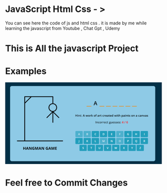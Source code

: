 # JavaScript Html Css - >

You can see here the code of js and html css .
it is made by me while learning the javascript from Youtube , Chat Gpt , Udemy

# This is All the javascript Project

# Examples

![My Image](<./Imgmd/1%20(1).png>)

# Feel free to Commit Changes
